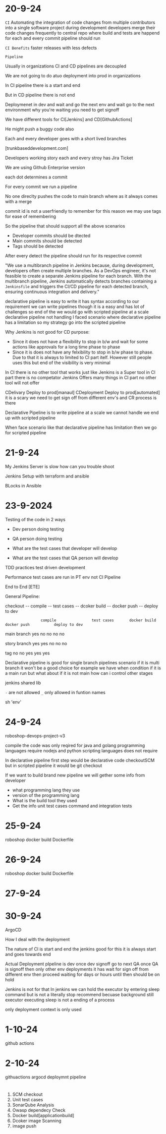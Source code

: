 
# 20-9-24

`CI` Automating the integration of code changes from multiple contributors into a single software project during development developers
merge their code changes frequently to central repo where build and tests are happend for each and every commit pipeline should run

`CI Benefits` faster releases with less defects

`Pipeline` 

Usually in organizations CI and CD pipelines are decoupled

We are not going to do atuo deployment into prod in organizations

In CI pipeline there is a start and end

But in CD pipeline there is not end 

Deploymenet in dev and wait and go the next env and wait go to the next environment why you're waiting you need to get signoff

We have different tools for CI[Jenkins] and CD[GithubActions]

He might push a buggy code also

Each and every developer goes with a short lived branches

[trunkbaseddevelopment.com]

Developers working story each and every stroy has Jira Ticket

We are using Github Enterprise version

each dot determines a commit

For every commit we run a pipeline

No one direclty pushes the code to main branch where as it always comes with a merge 

commit id is not a userfriendly to remember for this reason we may use tags for ease of remembering

So the pipeline that should support all the above scenarios
- Developer commits should be dtected
- Main commits should be detected
- Tags should be detected

After every detect the pipeline should run for its respective commit


"We use a multibranch pipeline in Jenkins because, during development, developers often create multiple branches. As a DevOps engineer, it's not feasible to create a separate Jenkins pipeline for each branch. With the multibranch pipeline, Jenkins automatically detects branches containing a `Jenkinsfile` and triggers the CI/CD pipeline for each detected branch, ensuring continuous integration and delivery."


declarative pipeline is easy to write it has syntax according to our requirement we can write pipelines though it is a easy and has lot of challenges so end of the we would go with scripted pipeline at a scale declarative pipeline not handling I faced scenario where declarative pipeline has a limitation so my strategy go into the scripted pipeline



Why Jenkins is not good for CD purpose:
- Since it does not have a flexibility to stop in b/w and wait for some actions like approvals for a long time phase to phase
- Since it is does not have any felxibility to stop in b/w phase to phase. Due to that it is always to limited to CI part itelf. However still people uses this but end of the visibility is very minimal

In CI there is no other tool that works just like Jenkins is a Super tool in CI part there is no competator Jenkins Offers many things in CI part no other tool will not offer 

CDelivary Deploy to prod[manaul]
CDeployment Deploy to prod[automated] it is a scary we need to get sign off from different env's and CR process is there

Declarative Pipeline is to write pipeline at a scale we cannot handle we end up with scripted pipeline

When face scenario like that declarative pipeline has limitation then we go for scripted pipeline

# 21-9-24

My Jenkins Server is slow how can you trouble shoot

Jenkins Setup with terraform and ansible

BLocks in Ansible

# 23-9-2024

Testing of the code in 2 ways

- Dev person doing testing
- QA person doing testing

- What are the test cases that developer will develop
- What are the test cases that QA person will develop

TDD practices test driven development

Performance test cases are run in PT env not CI Pipeline

End to End [ETE]

General Pipeline:

checkout -- compile -- test cases -- dcoker build -- docker push -- deploy to dev


                    compile                test cases       docker build       docker push           deploy to dev
main branch           yes                     no               no                no                    no

story branch          yes                     yes               no                no                    no  

tag                    no                      no               yes                yes                   yes



Declarative pipeline is good for single branch pipelines scenario if it is multi branch it won't be a good choice for example we have when condition if it is a main run but what about if it is not main how can i control other stages

jenkins shared lib

`-` are not allowed `_` only allowed in funtion names


sh 'env'

# 24-9-24

roboshop-devops-project-v3

compile the code was only reqired for java and golang programming languages require
nodejs and python scripting languages does not require

In declarative pipeline first step would be declarative code checkoutSCM but in scripted pipeline it would be git checkout

If we want to build brand new pipeline we will gether some info from developer
- what programming lang they use
- version of the programming lang
- What is the build tool they used
- Get the info unit test cases command and integration tests

# 25-9-24
roboshop
docker build
Dockerfile

# 26-9-24
roboshop
docker build
Dockerfile

# 27-9-24

# 30-9-24

ArgoCD

How I deal with the deployment

The nature of CI is start and end the jenkins good for this it is always start and goes towards end

Actual Deployment pIpeline is dev once dev signoff go to next QA once QA is signoff then only other env deployments it has wait for sign off from different env then proceed waiting for days or hours  until then should be on hold

Jenkins is not for that 
In jenkins we can hold the executor by entering sleep command but is not a literally stop recommend becuase background still executor executing sleep is not a ending of a process 

only deployment context is only used 

# 1-10-24

github actions

# 2-10-24

githuactions argocd deploymnt pipeline

# 


1. SCM checkout
2. Unit test cases
3. SonarQube Analysis
4. Owasp dependecy Check
5. Docker build[applicationbuild]
6. Dcoker image Scanning
7. image push
